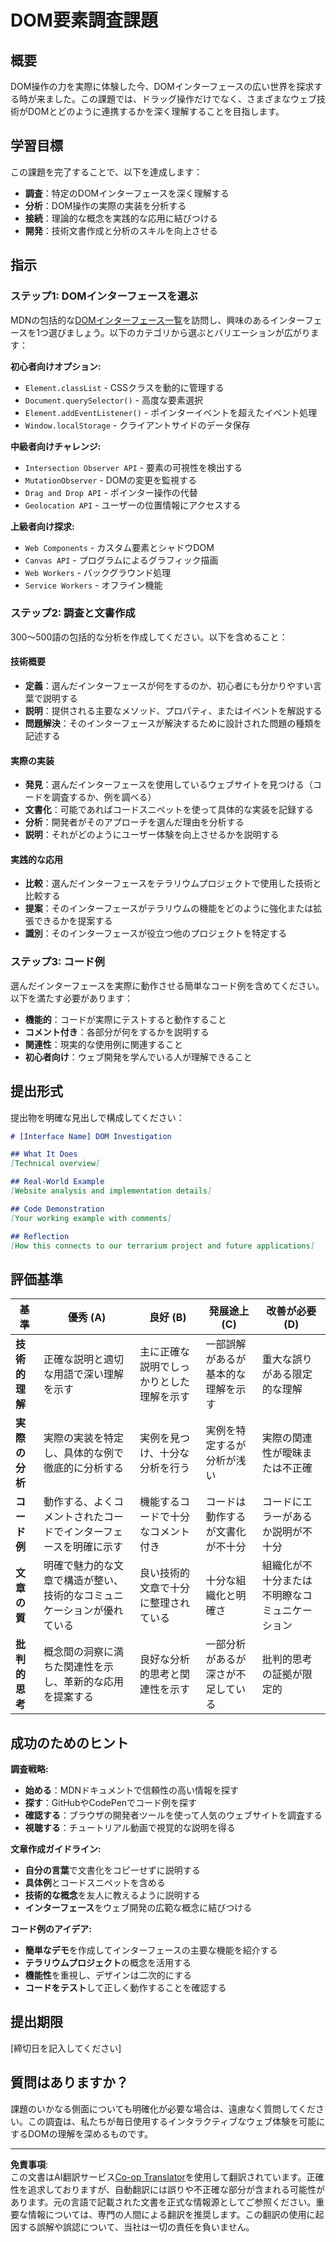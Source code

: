 <!--
CO_OP_TRANSLATOR_METADATA:
{
  "original_hash": "947ca5ce7c94aee9c7de7034e762bc17",
  "translation_date": "2025-10-24T15:02:41+00:00",
  "source_file": "3-terrarium/3-intro-to-DOM-and-closures/assignment.md",
  "language_code": "ja"
}
-->
# DOM要素調査課題

## 概要

DOM操作の力を実際に体験した今、DOMインターフェースの広い世界を探求する時が来ました。この課題では、ドラッグ操作だけでなく、さまざまなウェブ技術がDOMとどのように連携するかを深く理解することを目指します。

## 学習目標

この課題を完了することで、以下を達成します：
- **調査**：特定のDOMインターフェースを深く理解する
- **分析**：DOM操作の実際の実装を分析する
- **接続**：理論的な概念を実践的な応用に結びつける
- **開発**：技術文書作成と分析のスキルを向上させる

## 指示

### ステップ1: DOMインターフェースを選ぶ

MDNの包括的な[DOMインターフェース一覧](https://developer.mozilla.org/docs/Web/API/Document_Object_Model)を訪問し、興味のあるインターフェースを1つ選びましょう。以下のカテゴリから選ぶとバリエーションが広がります：

**初心者向けオプション:**
- `Element.classList` - CSSクラスを動的に管理する
- `Document.querySelector()` - 高度な要素選択
- `Element.addEventListener()` - ポインターイベントを超えたイベント処理
- `Window.localStorage` - クライアントサイドのデータ保存

**中級者向けチャレンジ:**
- `Intersection Observer API` - 要素の可視性を検出する
- `MutationObserver` - DOMの変更を監視する
- `Drag and Drop API` - ポインター操作の代替
- `Geolocation API` - ユーザーの位置情報にアクセスする

**上級者向け探求:**
- `Web Components` - カスタム要素とシャドウDOM
- `Canvas API` - プログラムによるグラフィック描画
- `Web Workers` - バックグラウンド処理
- `Service Workers` - オフライン機能

### ステップ2: 調査と文書作成

300～500語の包括的な分析を作成してください。以下を含めること：

#### 技術概要
- **定義**：選んだインターフェースが何をするのか、初心者にも分かりやすい言葉で説明する
- **説明**：提供される主要なメソッド、プロパティ、またはイベントを解説する
- **問題解決**：そのインターフェースが解決するために設計された問題の種類を記述する

#### 実際の実装
- **発見**：選んだインターフェースを使用しているウェブサイトを見つける（コードを調査するか、例を調べる）
- **文書化**：可能であればコードスニペットを使って具体的な実装を記録する
- **分析**：開発者がそのアプローチを選んだ理由を分析する
- **説明**：それがどのようにユーザー体験を向上させるかを説明する

#### 実践的な応用
- **比較**：選んだインターフェースをテラリウムプロジェクトで使用した技術と比較する
- **提案**：そのインターフェースがテラリウムの機能をどのように強化または拡張できるかを提案する
- **識別**：そのインターフェースが役立つ他のプロジェクトを特定する

### ステップ3: コード例

選んだインターフェースを実際に動作させる簡単なコード例を含めてください。以下を満たす必要があります：
- **機能的**：コードが実際にテストすると動作すること
- **コメント付き**：各部分が何をするかを説明する
- **関連性**：現実的な使用例に関連すること
- **初心者向け**：ウェブ開発を学んでいる人が理解できること

## 提出形式

提出物を明確な見出しで構成してください：

```markdown
# [Interface Name] DOM Investigation

## What It Does
[Technical overview]

## Real-World Example
[Website analysis and implementation details]

## Code Demonstration
[Your working example with comments]

## Reflection
[How this connects to our terrarium project and future applications]
```

## 評価基準

| 基準 | 優秀 (A) | 良好 (B) | 発展途上 (C) | 改善が必要 (D) |
|------|----------|----------|--------------|----------------|
| **技術的理解** | 正確な説明と適切な用語で深い理解を示す | 主に正確な説明でしっかりとした理解を示す | 一部誤解があるが基本的な理解を示す | 重大な誤りがある限定的な理解 |
| **実際の分析** | 実際の実装を特定し、具体的な例で徹底的に分析する | 実例を見つけ、十分な分析を行う | 実例を特定するが分析が浅い | 実際の関連性が曖昧または不正確 |
| **コード例** | 動作する、よくコメントされたコードでインターフェースを明確に示す | 機能するコードで十分なコメント付き | コードは動作するが文書化が不十分 | コードにエラーがあるか説明が不十分 |
| **文章の質** | 明確で魅力的な文章で構造が整い、技術的なコミュニケーションが優れている | 良い技術的文章で十分に整理されている | 十分な組織化と明確さ | 組織化が不十分または不明瞭なコミュニケーション |
| **批判的思考** | 概念間の洞察に満ちた関連性を示し、革新的な応用を提案する | 良好な分析的思考と関連性を示す | 一部分析があるが深さが不足している | 批判的思考の証拠が限定的 |

## 成功のためのヒント

**調査戦略:**
- **始める**：MDNドキュメントで信頼性の高い情報を探す
- **探す**：GitHubやCodePenでコード例を探す
- **確認する**：ブラウザの開発者ツールを使って人気のウェブサイトを調査する
- **視聴する**：チュートリアル動画で視覚的な説明を得る

**文章作成ガイドライン:**
- **自分の言葉**で文書化をコピーせずに説明する
- **具体例**とコードスニペットを含める
- **技術的な概念**を友人に教えるように説明する
- **インターフェース**をウェブ開発の広範な概念に結びつける

**コード例のアイデア:**
- **簡単なデモ**を作成してインターフェースの主要な機能を紹介する
- **テラリウムプロジェクト**の概念を活用する
- **機能性**を重視し、デザインは二次的にする
- **コードをテスト**して正しく動作することを確認する

## 提出期限

[締切日を記入してください]

## 質問はありますか？

課題のいかなる側面についても明確化が必要な場合は、遠慮なく質問してください。この調査は、私たちが毎日使用するインタラクティブなウェブ体験を可能にするDOMの理解を深めるものです。

---

**免責事項**:  
この文書はAI翻訳サービス[Co-op Translator](https://github.com/Azure/co-op-translator)を使用して翻訳されています。正確性を追求しておりますが、自動翻訳には誤りや不正確な部分が含まれる可能性があります。元の言語で記載された文書を正式な情報源としてご参照ください。重要な情報については、専門の人間による翻訳を推奨します。この翻訳の使用に起因する誤解や誤認について、当社は一切の責任を負いません。